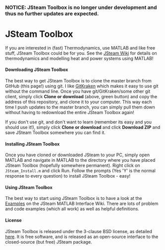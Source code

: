 ### NOTICE: JSteam Toolbox is no longer under development and thus no further updates are expected.

# JSteam Toolbox
If you are interested in (fast) Thermodynamics, use MATLAB and like free stuff, JSteam Toolbox could be for you. See the [JSteam Wiki](https://controlengineering.co.nz/Wikis/JSteam/) for details on thermodynamics and modelling heat and power systems using MATLAB!

#### Downloading JSteam Toolbox
The best way to get JSteam Toolbox is to clone the master branch from GitHub (this page!) using git. I like [GitKraken](https://www.gitkraken.com/) which makes it easy to use git without the command line. Once you have git/GitKraken/some other git client, simply click **Clone or download** (above, green button) and copy the address of this repository, and clone it to your computer. This way each time I push updates to the master branch, you can simply pull them down without having to redownload the entire JSteam Toolbox again! 

If you don't use git, and don't want to learn (remember its easy and you should use it!), simply click **Clone or download** and click **Download ZIP** and save JSteam Toolbox somewhere you can find it.

#### Installing JSteam Toolbox
Once you have cloned or downloaded JSteam to your PC, simply open MATLAB and navigate in MATLAB to the directory where you have placed JSteam Toolbox (hopefully somewhere permanent). Right click on `JSteam_Install.m` and click Run. Follow the prompts (Yes 'Y' is the normal response to every question) to install JSteam Toolbox - easy!

#### Using JSteam Toolbox
The best way to start using JSteam Toolbox is to have a look at the [Examples](https://controlengineering.co.nz/Wikis/JSteam/index.php/Examples/Examples) on the JSteam MATLAB Interface Wiki. There are lots of problem and code examples (which all work) as well as helpful definitions. 

#### License
JSteam Toolbox is released under the 3-clause BSD license, as detailed [here](https://controlengineering.co.nz/Wikis/JSteam/index.php/DL/License). It is free software, and is released as an open-source interface to the closed-source (but free) JSteam package.
